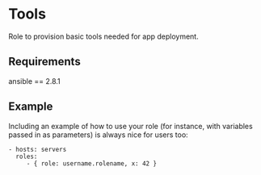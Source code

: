 Tools
=========

Role to provision basic tools needed for app deployment. 

Requirements
------------

ansible == 2.8.1

Example
----------------

Including an example of how to use your role (for instance, with variables passed in as parameters) is always nice for users too:

    - hosts: servers
      roles:
         - { role: username.rolename, x: 42 }

